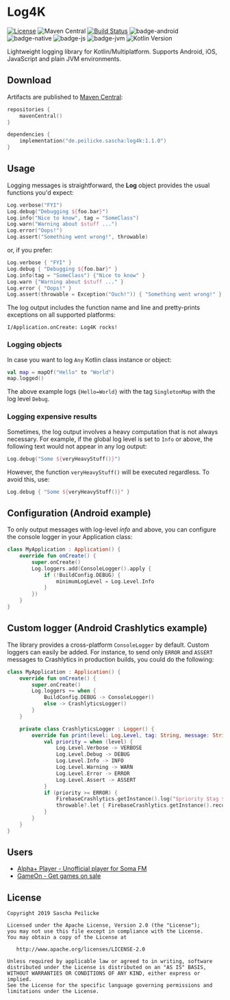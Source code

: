 # Log4K

[![License](http://img.shields.io/:license-apache-blue.svg)](http://www.apache.org/licenses/LICENSE-2.0.html)
![Maven Central](https://img.shields.io/maven-central/v/de.peilicke.sascha/log4k)
[![Build Status](https://github.com/saschpe/log4k/workflows/Main%20CI/badge.svg)](https://github.com/saschpe/log4k/actions)
![badge-android](http://img.shields.io/badge/platform-android-brightgreen.svg?style=flat)
![badge-native](http://img.shields.io/badge/platform-native-lightgrey.svg?style=flat)
![badge-js](http://img.shields.io/badge/platform-js-yellow.svg?style=flat)
![badge-jvm](http://img.shields.io/badge/platform-jvm-orange.svg?style=flat)
![Kotlin Version](https://img.shields.io/badge/kotlin-v1.3.60-F88909?style=flat&logo=kotlin)

Lightweight logging library for Kotlin/Multiplatform. Supports Android, iOS,
JavaScript and plain JVM environments.

## Download

Artifacts are published to [Maven Central][maven-central]:

```kotlin
repositories {
    mavenCentral()
}

dependencies {
    implementation("de.peilicke.sascha:log4k:1.1.0")
}
```

## Usage

Logging messages is straightforward, the **Log** object provides the usual
functions you'd expect:

```kotlin
Log.verbose("FYI")
Log.debug("Debugging ${foo.bar}")
Log.info("Nice to know", tag = "SomeClass")
Log.warn("Warning about $stuff ...")
Log.error("Oops!")
Log.assert("Something went wrong!", throwable)
```

or, if you prefer:

```kotlin
Log.verbose { "FYI" }
Log.debug { "Debugging ${foo.bar}" }
Log.info(tag = "SomeClass") {"Nice to know" }
Log.warn {"Warning about $stuff ..." }
Log.error { "Oops!" }
Log.assert(throwable = Exception("Ouch!")) { "Something went wrong!" }
```

The log output includes the function name and line and pretty-prints exceptions
on all supported platforms:

    I/Application.onCreate: Log4K rocks!

### Logging objects

In case you want to log `Any` Kotlin class instance or object:

```kotlin
val map = mapOf("Hello" to "World")
map.logged()
```

The above example logs `{Hello=World}` with the tag `SingletonMap` with the log level `Debug`.

### Logging expensive results

Sometimes, the log output involves a heavy computation that is not always necessary. For example, if the global log
level is set to `Info` or above, the following text would not appear in any log output:

```kotlin
Log.debug("Some ${veryHeavyStuff()}")
```

However, the function `veryHeavyStuff()` will be executed regardless. To avoid this, use:

```kotlin
Log.debug { "Some ${veryHeavyStuff()}" }
```

## Configuration (Android example)

To only output messages with log-level *info* and above, you can configure the
console logger in your Application class:

```kotlin
class MyApplication : Application() {
    override fun onCreate() {
        super.onCreate()
        Log.loggers.add(ConsoleLogger().apply {
            if (!BuildConfig.DEBUG) {
                minimumLogLevel = Log.Level.Info
            }
        })
    }
}
```

## Custom logger (Android Crashlytics example)

The library provides a cross-platform `ConsoleLogger` by default. Custom
loggers can easily be added. For instance, to send only `ERROR` and `ASSERT`
messages to Crashlytics in production builds, you could do the following:

```kotlin
class MyApplication : Application() {
    override fun onCreate() {
        super.onCreate()
        Log.loggers += when {
            BuildConfig.DEBUG -> ConsoleLogger()
            else -> CrashlyticsLogger()
        }
    }

    private class CrashlyticsLogger : Logger() {
        override fun print(level: Log.Level, tag: String, message: String?, throwable: Throwable?) {
            val priority = when (level) {
                Log.Level.Verbose -> VERBOSE
                Log.Level.Debug -> DEBUG
                Log.Level.Info -> INFO
                Log.Level.Warning -> WARN
                Log.Level.Error -> ERROR
                Log.Level.Assert -> ASSERT
            }
            if (priority >= ERROR) {
                FirebaseCrashlytics.getInstance().log("$priority $tag $message")
                throwable?.let { FirebaseCrashlytics.getInstance().recordException(it) }
            }
        }
    }
}
```

## Users

- [Alpha+ Player - Unofficial player for Soma FM](https://play.google.com/store/apps/details?id=saschpe.alphaplus)
- [GameOn - Get games on sale](https://play.google.com/store/apps/details?id=saschpe.gameon)

## License

    Copyright 2019 Sascha Peilicke

    Licensed under the Apache License, Version 2.0 (the "License");
    you may not use this file except in compliance with the License.
    You may obtain a copy of the License at

       http://www.apache.org/licenses/LICENSE-2.0

    Unless required by applicable law or agreed to in writing, software
    distributed under the License is distributed on an "AS IS" BASIS,
    WITHOUT WARRANTIES OR CONDITIONS OF ANY KIND, either express or implied.
    See the License for the specific language governing permissions and
    limitations under the License.

[maven-central]: https://search.maven.org/artifact/de.peilicke.sascha/android-customtabs

